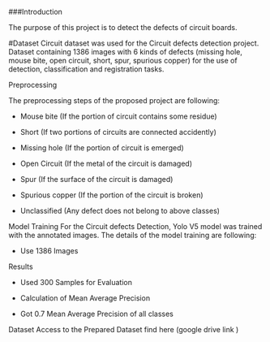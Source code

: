 ###Introduction

The purpose of this project is to detect the defects of circuit boards.

#Dataset
Circuit dataset was used for the Circuit defects detection project. Dataset containing 1386 images with 6 kinds of defects (missing hole, mouse bite, open circuit, short, spur, spurious copper) for the use of detection, classification and registration tasks.

Preprocessing

The preprocessing steps of the proposed project are following:

- Mouse bite (If the portion of circuit contains some residue)

- Short (If two portions of circuits are connected accidently)

- Missing hole (If the portion of circuit is emerged)

- Open Circuit (If the metal of the circuit is damaged)

- Spur (If the surface of the circuit is damaged)

- Spurious copper (If the portion of the circuit is broken)

- Unclassified (Any defect does not belong to above classes)

Model Training
For the Circuit defects Detection, Yolo V5 model was trained with the annotated images. The details of the model training are following:

- Use 1386 Images

Results
- Used 300 Samples for Evaluation

- Calculation of Mean Average Precision

- Got 0.7 Mean Average Precision of all classes

Dataset
Access to the Prepared Dataset find here  (google drive link )
